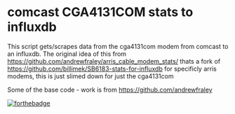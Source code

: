 # comcast CGA4131COM stats to influxdb

This script gets/scrapes data from the cga4131com modem from comcast to an influxdb. The original idea of this from https://github.com/andrewfraley/arris_cable_modem_stats/ thats a fork of https://github.com/billimek/SB6183-stats-for-influxdb
for specificly arris modems, this is just slimed down for just the cga4131com

Some of the base code - work is from https://github.com/andrewfraley



[![forthebadge](https://forthebadge.com/images/badges/built-with-resentment.svg)](https://forthebadge.com)
